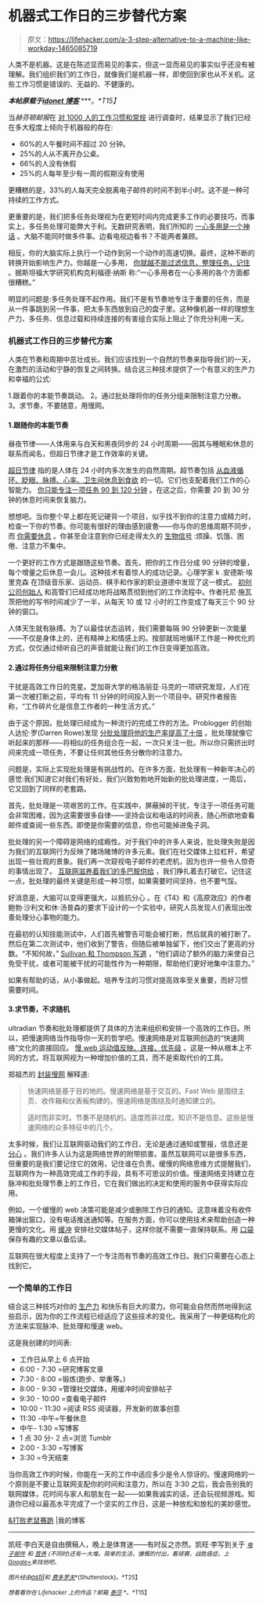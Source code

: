 # 机器式工作日的三步替代方案

> 原文：<https://lifehacker.com/a-3-step-alternative-to-a-machine-like-workday-1465085719>

人类不是机器。这是在陈述显而易见的事实，但这一显而易见的事实似乎还没有被理解。我们组织我们的工作日，就像我们是机器一样，即使回到家也从不关机。这些工作习惯是错误的、无益的、不健康的。



***本帖原载于***[***idonet 博客***](http://blog.idonethis.com/post/65984423180/3-part-recipe-for-boosting-productivity) ***。**T15】*

当*赫芬顿邮报*在 [对 1000 人的工作习惯和常规](http://www.huffingtonpost.com/tony-schwartz/work-life-balance-the-90_b_578671.html) 进行调查时，结果显示了我们已经在多大程度上倾向于机器般的存在:

*   60%的人午餐时间不超过 20 分钟。
*   25%的人从不离开办公桌。
*   66%的人没有休假
*   25%的人每年至少有一周的假期没有使用

更糟糕的是，33%的人每天完全脱离电子邮件的时间不到半小时。这不是一种可持续的工作方式。

更重要的是，我们把多任务处理视为在更短时间内完成更多工作的必要技巧，而事实上，多任务处理可能弊大于利。无数研究表明，我们所知的 [一心多用是一个神话](http://blog.bufferapp.com/what-multitasking-does-to-our-brains) 。大脑不能同时做多件事。边看电视边看书？不能两者兼顾。

相反，你的大脑实际上执行一个动作到另一个动作的高速切换。最终，这种不断的转换开始影响生产力。你越是一心多用， [你就越不能过滤信息，整理任务，记住](http://www.bidsketch.com/blog/save-time/how-to-be-productive/) 。据斯坦福大学研究机构克利福德·纳斯 称:“一心多用者在一心多用的各个方面都很糟糕。”

明显的问题是:多任务处理不起作用。我们不是有节奏地专注于重要的任务，而是从一件事跳到另一件事，把太多东西放到自己的盘子里。这种像机器一样的理想生产力、多任务、信息过载和持续连接的有害组合实际上阻止了你充分利用一天。

### 机器式工作日的三步替代方案

人类在节奏和周期中茁壮成长。我们应该找到一个自然的节奏来指导我们的一天，在激烈的活动和宁静的恢复之间转换。结合这三种技术提供了一个有意义的生产力和幸福的公式:

1.跟着你的本能节奏跳动。
2。通过批处理将你的任务分组来限制注意力分散。
3。求节奏，不要随意，用慢网。

#### 1.跟随你的本能节奏

昼夜节律——人体用来与白天和黑夜同步的 24 小时周期——因其与睡眠和休息的联系而闻名，但超日节律才是工作效率的关键。

[超日节律](http://blog.idonethis.com/post/33892676864/science-of-better-energy-management) 指的是人体在 24 小时内多次发生的自然周期。超节奏包括 [从血液循环、眨眼、脉搏、心率、卫生间休息到食欲](http://en.wikipedia.org/wiki/Ultradian) 的一切。它们也支配着我们工作的心智能力。 [你只能专注一项任务 90 到 120 分钟](http://blog.bufferapp.com/optimal-work-time-how-long-should-we-work-every-day-the-science-of-mental-strength) 。在这之后，你需要 20 到 30 分钟的休息时间来恢复脑力。

想想吧。当你整个早上都在死记硬背一个项目，似乎找不到你的注意力或精力时，检查一下你的节奏。你可能有很好的理由感到疲惫——你与你的思维周期不同步，而 [你需要休息](http://blog.idonethis.com/post/65522682201/better-break-more-productive) 。你甚至会注意到你已经走得太久的 [生物信号](http://www.huffingtonpost.com/tony-schwartz/work-life-balance-the-90_b_578671.html) :烦躁、饥饿、困倦、注意力不集中。

一个更好的工作方式是跟随这些节奏。首先，把你的工作日分成 90 分钟的增量，每个增量之后休息一会儿。这种技术有着惊人的成功记录。心理学家 k .安德斯·埃里克森 在顶级音乐家、运动员、棋手和作家的职业道德中发现了这一模式。 [初创公司创始人](http://blog.bufferapp.com/optimal-work-time-how-long-should-we-work-every-day-the-science-of-mental-strength) 和高管们已经成功地将战略贯彻到他们的工作流程中。作者托尼·施瓦茨把他的写书时间减少了一半，从每天 10 或 12 小时的工作变成了每天三个 90 分钟的窗口。

人体天生就有脉搏。为了以最佳状态运转，我们需要每隔 90 分钟更新一次能量——不仅是身体上的，还有精神上和情感上的。按部就班地循环工作是一种优化的方式，仅仅通过倾听自己的声音就能让我们的工作日变得更加高效。

#### 2.通过将任务分组来限制注意力分散

干扰是高效工作日的克星。芝加哥大学的格洛丽亚·马克的一项研究发现，人们在第一次被打断之前，平均有 11 分钟的时间投入到一个项目中。研究作者报告称，“工作碎片化是信息工作者的一种生活方式。”

由于这个原因，批处理已经成为一种流行的完成工作的方法。Problogger 的创始人达伦·罗(Darren Rowe)发现 [分批处理将他的生产率提高了十倍](http://www.problogger.net/archives/2008/06/12/how-batch-processing-made-me-10-times-more-productive/) 。批处理就像它听起来的那样——将相似的任务组合在一起，一次只关注一批。所以你只需挤出时间来完成一项任务，不要让任何其他任务分散你的注意力。

问题是，实际上实现批处理是有挑战性的。在许多方面，批处理有一种新年决心的感觉:我们知道它对我们有好处，我们兴致勃勃地开始新的批处理进度，一周后，它又回到了同样的老套路。

首先，批处理是一项艰苦的工作。在实践中，屏蔽掉的干扰，专注于一项任务可能会非常困难，因为这需要很多自律——坚持会议和电话的时间表，随心所欲地查看邮件或查阅一些东西。即使是你需要的信息，你也可能掉进兔子洞。

批处理的另一个障碍是网络的成瘾性。对于我们中的许多人来说，批处理失败是因为我们的互联网行为反映了赌场赌博的许多元素。我们在社交媒体上拉杠杆，希望出现一些壮观的景象。我们再一次窥视电子邮件的老虎机，因为也许一些令人惊奇的事情出现了。 [互联网滋养着我们的多巴胺供给](http://www.ft.com/intl/cms/s/0/27514afc-5444-11e2-9d25-00144feab49a.html#axzz2jL3faicl) ，我们挣扎着去打破它。记住这一点，批处理的最终关键是形成一种习惯，如果需要时间坚持，也不要气馁。

好消息是，大脑可以变得更强大，以抵抗分心 。在《T4》和《高原效应》的作者鲍勃·沙利文和休·汤普森的要求下设计的一个实验中，研究人员发现人们表现出改善处理分心事物的能力。

在最初的认知技能测试中，人们首先被警告可能会被打断，然后就真的被打断了。然后在第二次测试中，他们收到了警告，但随后被单独留下，他们交出了更高的分数。“不知何故，” [Sullivan 和 Thompson 写道](http://www.nytimes.com/2013/05/05/opinion/sunday/a-focus-on-distraction.html?_r=0) ，“他们调动了额外的脑力来使自己免受干扰，或者可能被干扰的可能性作为一种期限，帮助他们更好地集中注意力。”

如果有帮助的话，从小事做起。培养专注的习惯对提高效率至关重要，而好习惯 需要时间。

#### 3.求节奏，不求随机

ultradian 节奏和批处理都提供了具体的方法来组织和安排一个高效的工作日。所以，把慢速网络当作指导你一天的哲学吧。慢速网络是对互联网创造的“快速网络”文化的直接回应。 [慢 web 运动值反映、连接、优先级](http://blog.idonethis.com/post/21267449208/the-slow-web-movement) 。这是一种从根本上不同的方式，将互联网视为一种增加价值的工具，而不是索取代价的工具。

郑祖杰的 [封装慢网](http://jackcheng.com/the-slow-web) 解释道:

> 快速网络是基于目的地的。慢速网络是基于交互的。Fast Web 是围绕主页、收件箱和仪表板构建的。慢速网络是围绕及时通知建立的。
> 
> 适时而非实时。节奏不是随机的。适度而非过度。知识不是信息。这些是慢速网络的众多特征中的几个。

太多时候，我们让互联网驱动我们的工作日，无论是通过通知或警报，信息还是 [分心](https://lifehacker.com/research-shows-how-much-a-three-second-distraction-can-5974976) 。我们许多人认为这是网络世界的附带损害。虽然互联网可以是很多东西，但重要的是我们要记住它的效用，记住谁在负责。缓慢的网络思维方式提醒我们，互联网作为一种高效完成工作的手段，具有不可思议的价值。慢速网络支持建立在脉冲和批处理节奏上的工作日，它在我们做出的决定和使用的服务中获得实际应用。

例如，一个缓慢的 web 决策可能是减少或删除工作日的通知。这意味着没有收件箱弹出窗口，没有电话推送通知等。在服务方面，你可以使用技术来帮助创造一种更慢的文化。用 [缓冲](https://bufferapp.com/) 安排社交媒体帖子，这样你就不需要一直保持联系。用 [口袋](http://getpocket.com/) 保存有趣的文章以备后读。

互联网在很大程度上支持了一个专注而有节奏的高效工作日。我们只需要在心态上找到它。

### 一个简单的工作日

结合这三种技巧对你的 [生产力](https://lifehacker.com/why-are-there-so-many-productivity-apps-and-how-do-i-pi-511902317) 和快乐有巨大的潜力。你可能会自然而然地得到这些启示，因为你的工作流程已经适应了这些技术的变化。我采用了一种更结构化的方法来实现脉冲、批处理和慢速 web。

这是我创建的时间表:

*   工作日从早上 6 点开始
*   6:00 - 7:30 =研究博客文章
*   7:30 - 8:00 =锻炼(跑步、举重等。)
*   8:00 - 9:30 =管理社交媒体，用缓冲时间安排帖子
*   9:30 - 10:00 =查看电子邮件
*   10:00 - 11:30 =阅读 RSS 阅读器，开发新的故事创意
*   11:30 -中午=午餐休息
*   中午- 1:30 =写博客
*   1 点 30 分- 2 点=浏览 Tumblr
*   2:00 - 3:30 =写博客
*   3:30 =今天结束

当你高效工作的时候，你能在一天的工作中适应多少是令人惊讶的。慢速网络的一个原则是不要让互联网支配你的时间和注意力，所以在 3:30 之后，我会告别我的联网媒体，花时间与家人和朋友在一起——如果我诚实的话，还会玩视频游戏。知道你已经以最高水平完成了一个坚实的工作日，这是一种放松和放松的美妙感觉。

[&打败老鼠赛跑](http://blog.idonethis.com/post/65984423180/3-part-recipe-for-boosting-productivity) |我的博客

* * *

凯旺·李白天是自由撰稿人，晚上是体育迷——有时反之亦然。凯旺·李写到关于 [<small>*电子邮件*</small>](http://www.sendsmarter.co/) <small>*和*</small> [<small>*营养*</small>](http://www.theaimcompanies.com/) <small>*(不同时)还有一大堆。简单的生活，慷慨的付出，看球赛，战胜癌症。上*</small>[<small>*Google+*</small>](https://plus.google.com/u/0/103762782117013529380/?rel=author)<small>*来找他吧。*</small>

<small>*图片经由*</small>[*ostil*](http://www.shutterstock.com/pic.mhtml?id=138436079&src=id)<small>*和*</small> [<small>*费多罗夫*</small>](http://www.shutterstock.com/pic.mhtml?id=100124312&src=id)<small>*(Shutterstock)。*T25】</small>

<small>*想看看你在 Lifehacker 上的作品？邮箱*</small> [<small>*泰莎*</small>](https://mail.google.com/mail/?view=cm&fs=1&tf=1&to=tessa@lifehacker.com) <small>*。*T15】</small>